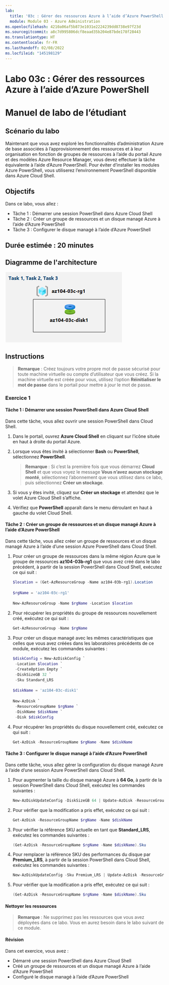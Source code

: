 ```yaml
---
lab:
  title: '03c : Gérer des ressources Azure à l’aide d’Azure PowerShell'
  module: Module 03 - Azure Administration
ms.openlocfilehash: 4210a06af5b873e1031e2224239dd8738e97f23d
ms.sourcegitcommit: a8c7d995806dcf8eaad35b204e87bde178f28443
ms.translationtype: HT
ms.contentlocale: fr-FR
ms.lasthandoff: 02/08/2022
ms.locfileid: "145198129"
---
```

# <a name="lab-03c---manage-azure-resources-by-using-azure-powershell"></a>Labo 03c : Gérer des ressources Azure à l’aide d’Azure PowerShell
# <a name="student-lab-manual"></a>Manuel de labo de l’étudiant

## <a name="lab-scenario"></a>Scénario du labo

Maintenant que vous avez exploré les fonctionnalités d’administration Azure de base associées à l’approvisionnement des ressources et à leur organisation en fonction de groupes de ressources à l’aide du portail Azure et des modèles Azure Resource Manager, vous devez effectuer la tâche équivalente à l’aide d’Azure PowerShell. Pour éviter d’installer les modules Azure PowerShell, vous utiliserez l’environnement PowerShell disponible dans Azure Cloud Shell.

## <a name="objectives"></a>Objectifs

Dans ce labo, vous allez :

+ Tâche 1 : Démarrer une session PowerShell dans Azure Cloud Shell
+ Tâche 2 : Créer un groupe de ressources et un disque managé Azure à l’aide d’Azure PowerShell
+ Tâche 3 : Configurer le disque managé à l’aide d’Azure PowerShell

## <a name="estimated-timing-20-minutes"></a>Durée estimée : 20 minutes

## <a name="architecture-diagram"></a>Diagramme de l'architecture

![image](../media/lab03c.png)

## <a name="instructions"></a>Instructions

> **Remarque** :  Créez toujours votre propre mot de passe sécurisé pour toute machine virtuelle ou compte d’utilisateur que vous créez. Si la machine virtuelle est créée pour vous, utilisez l’option **Réinitialiser le mot de passe** dans le portail pour mettre à jour le mot de passe. 

### <a name="exercise-1"></a>Exercice 1

#### <a name="task-1-start-a-powershell-session-in-azure-cloud-shell"></a>Tâche 1 : Démarrer une session PowerShell dans Azure Cloud Shell

Dans cette tâche, vous allez ouvrir une session PowerShell dans Cloud Shell. 

1. Dans le portail, ouvrez **Azure Cloud Shell** en cliquant sur l’icône située en haut à droite du portail Azure.

1. Lorsque vous êtes invité à sélectionner **Bash** ou **PowerShell**, sélectionnez **PowerShell**. 

    >**Remarque** : Si c’est la première fois que vous démarrez **Cloud Shell** et que vous voyez le message **Vous n’avez aucun stockage monté**, sélectionnez l’abonnement que vous utilisez dans ce labo, puis sélectionnez **Créer un stockage**. 

1. Si vous y êtes invité, cliquez sur **Créer un stockage** et attendez que le volet Azure Cloud Shell s’affiche. 

1. Vérifiez que **PowerShell** apparaît dans le menu déroulant en haut à gauche du volet Cloud Shell.

#### <a name="task-2-create-a-resource-group-and-an-azure-managed-disk-by-using-azure-powershell"></a>Tâche 2 : Créer un groupe de ressources et un disque managé Azure à l’aide d’Azure PowerShell

Dans cette tâche, vous allez créer un groupe de ressources et un disque managé Azure à l’aide d’une session Azure PowerShell dans Cloud Shell.

1. Pour créer un groupe de ressources dans la même région Azure que le groupe de ressources **az104-03b-rg1** que vous avez créé dans le labo précédent, à partir de la session PowerShell dans Cloud Shell, exécutez ce qui suit :

   ```powershell
   $location = (Get-AzResourceGroup -Name az104-03b-rg1).Location

   $rgName = 'az104-03c-rg1'

   New-AzResourceGroup -Name $rgName -Location $location
   ```
1. Pour récupérer les propriétés du groupe de ressources nouvellement créé, exécutez ce qui suit :

   ```powershell
   Get-AzResourceGroup -Name $rgName
   ```
1. Pour créer un disque managé avec les mêmes caractéristiques que celles que vous avez créées dans les laboratoires précédents de ce module, exécutez les commandes suivantes :

   ```powershell
   $diskConfig = New-AzDiskConfig `
    -Location $location `
    -CreateOption Empty `
    -DiskSizeGB 32 `
    -Sku Standard_LRS

   $diskName = 'az104-03c-disk1'

   New-AzDisk `
    -ResourceGroupName $rgName `
    -DiskName $diskName `
    -Disk $diskConfig
   ```

1. Pour récupérer les propriétés du disque nouvellement créé, exécutez ce qui suit :

   ```powershell
   Get-AzDisk -ResourceGroupName $rgName -Name $diskName
   ```

#### <a name="task-3-configure-the-managed-disk-by-using-azure-powershell"></a>Tâche 3 : Configurer le disque managé à l’aide d’Azure PowerShell

Dans cette tâche, vous allez gérer la configuration du disque managé Azure à l’aide d’une session Azure PowerShell dans Cloud Shell. 

1. Pour augmenter la taille du disque managé Azure à **64 Go**, à partir de la session PowerShell dans Cloud Shell, exécutez les commandes suivantes :

   ```powershell
   New-AzDiskUpdateConfig -DiskSizeGB 64 | Update-AzDisk -ResourceGroupName $rgName -DiskName $diskName
   ```

1. Pour vérifier que la modification a pris effet, exécutez ce qui suit :

   ```powershell
   Get-AzDisk -ResourceGroupName $rgName -Name $diskName
   ```

1. Pour vérifier la référence SKU actuelle en tant que **Standard_LRS**, exécutez les commandes suivantes :

   ```powershell
   (Get-AzDisk -ResourceGroupName $rgName -Name $diskName).Sku
   ```

1. Pour remplacer la référence SKU des performances du disque par **Premium_LRS**, à partir de la session PowerShell dans Cloud Shell, exécutez les commandes suivantes :

   ```powershell
   New-AzDiskUpdateConfig -Sku Premium_LRS | Update-AzDisk -ResourceGroupName $rgName -DiskName $diskName
   ```

1. Pour vérifier que la modification a pris effet, exécutez ce qui suit :

   ```powershell
   (Get-AzDisk -ResourceGroupName $rgName -Name $diskName).Sku
   ```

#### <a name="clean-up-resources"></a>Nettoyer les ressources

   >**Remarque** : Ne supprimez pas les ressources que vous avez déployées dans ce labo. Vous en aurez besoin dans le labo suivant de ce module.

#### <a name="review"></a>Révision

Dans cet exercice, vous avez :

- Démarré une session PowerShell dans Azure Cloud Shell
- Créé un groupe de ressources et un disque managé Azure à l’aide d’Azure PowerShell
- Configuré le disque managé à l’aide d’Azure PowerShell
